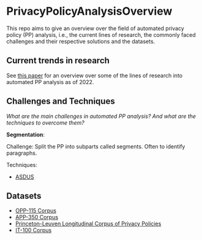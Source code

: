 # PrivacyPolicyAnalysisOverview

This repo aims to give an overview over the field of automated privacy policy (PP) analysis, i.e., the current lines of research, the commonly faced challenges and their respective solutions and the datasets.

## Current trends in research
See [this paper](https://link.springer.com/article/10.1007/s00607-022-01076-3#Sec13) for an overview over some of the lines of research into automated PP analysis as of 2022.

## Challenges and Techniques
*What are the main challenges in automated PP analysis? And what are the techniques to overcome them?*


**Segmentation**:

Challenge: Split the PP into subparts called segments. Often to identify paragraphs.

Techniques:
- [ASDUS](https://github.com/abhijith-athreya/ASDUS)

## Datasets
- [OPP-115 Corpus](https://usableprivacy.org/data)
- [APP-350 Corpus](https://usableprivacy.org/data)
- [Princeton-Leuven Longitudinal Corpus of Privacy Policies](https://privacypolicies.cs.princeton.edu/)
- [IT-100 Corpus](https://github.com/PrivApp/IT100-Corpus)
